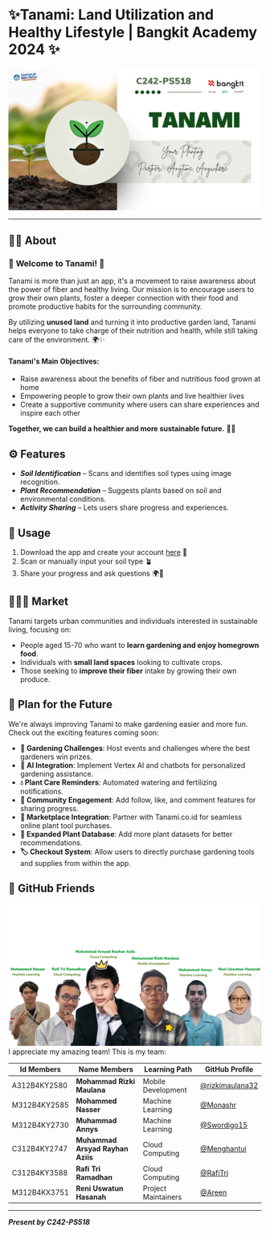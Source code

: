 # ✨Tanami: Land Utilization and Healthy Lifestyle | Bangkit Academy 2024 ✨


![image_intro_tanami](./image/slide-introduction.png)

---

## 🙋‍♀️ About

### 🌱 **Welcome to Tanami!** 🌱

Tanami is more than just an app, it's a movement to raise awareness about the power of fiber and healthy living. Our mission is to encourage users to grow their own plants, foster a deeper connection with their food and promote productive habits for the surrounding community.

By utilizing **unused land** and turning it into productive garden land, Tanami helps everyone to take charge of their nutrition and health, while still taking care of the environment. 🌍✨

#### Tanami's Main Objectives:

- Raise awareness about the benefits of fiber and nutritious food grown at home
- Empowering people to grow their own plants and live healthier lives
- Create a supportive community where users can share experiences and inspire each other

**Together, we can build a healthier and more sustainable future.** 🌿💪



## ⚙️ Features

- **_Soil Identification_** – Scans and identifies soil types using image recognition.
- **_Plant Recommendation_** – Suggests plants based on soil and environmental conditions.
- **_Activity Sharing_** – Lets users share progress and experiences.



## 📖 Usage

1. Download the app and create your account [here](https://github.com/capstone-Tanami/tanami-md/blob/main/tanami.apk) 🌱
2. Scan or manually input your soil type 🪴
3. Share your progress and ask questions 🌍🤔



## 🧑‍🤝‍🧑 Market

Tanami targets urban communities and individuals interested in sustainable living, focusing on:

- People aged 15-70 who want to **learn gardening and enjoy homegrown food**.
- Individuals with **small land spaces** looking to cultivate crops.
- Those seeking to **improve their fiber** intake by growing their own produce.



## 🔮 Plan for the Future

We're always improving Tanami to make gardening easier and more fun. Check out the exciting features coming soon:

- **🌱 Gardening Challenges**: Host events and challenges where the best gardeners win prizes.
- **🤖 AI Integration**: Implement Vertex AI and chatbots for personalized gardening assistance.
- **💧 Plant Care Reminders**: Automated watering and fertilizing notifications.
- **💬 Community Engagement**: Add follow, like, and comment features for sharing progress.
- **🛒 Marketplace Integration**: Partner with Tanami.co.id for seamless online plant tool purchases.
- **🌿 Expanded Plant Database**: Add more plant datasets for better recommendations.
- **🏷️ Checkout System**: Allow users to directly purchase gardening tools and supplies from within the app.



## 🌈 GitHub Friends

![Group Members](./image/group_members.png)
I appreciate my amazing team! This is my team:

| Id Members   | Name Members                     | Learning Path       | GitHub Profile                                       |
| ------------ | -------------------------------- | ------------------- | ---------------------------------------------------- |
| A312B4KY2580 | **Mohammad Rizki Maulana**       | Mobile Development  | [@rizkimaulana32](https://github.com/rizkimaulana32) |
| M312B4KY2585 | **Mohammed Nasser**              | Machine Learning    | [@Monashr](https://github.com/Monashr)               |
| M312B4KY2730 | **Muhammad Annys**               | Machine Learning    | [@Swordigo15](https://github.com/Swordigo15)         |
| C312B4KY2747 | **Muhammad Arsyad Rayhan Aziis** | Cloud Computing     | [@Menghantui](https://github.com/SiHantuuu)          |
| C312B4KY3588 | **Rafi Tri Ramadhan**            | Cloud Computing     | [@RafiTri](https://github.com/RafiTri)               |
| M312B4KX3751 | **Reni Uswatun Hasanah**         | Project Maintainers | [@Areen](https://github.com/ReniUswatun)             |

---

**_Present by C242-PS518_**
